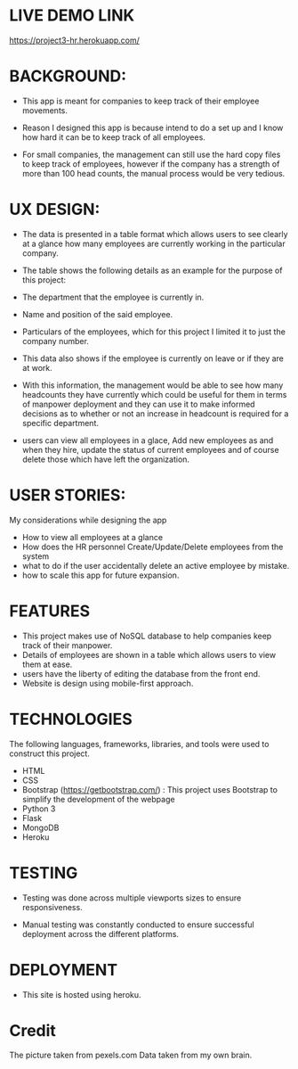 LIVE DEMO LINK
==============
https://project3-hr.herokuapp.com/


BACKGROUND:
==========
* This app is meant for companies to keep track of their employee movements.

* Reason I designed this app is because intend to do a set up and I know how hard it can be to keep track of all employees.

* For small companies, the management can still use the hard copy files to keep track of employees, however if the company has a strength of more than 100 head counts, the manual process would be very tedious.
 



UX DESIGN:
==========
* The data is presented in a table format which allows users to see clearly at a glance how many employees are currently working in the particular company.  

* The table shows the following details as an example for the purpose of this project:

* The department that the employee is currently in. 

* Name and position of the said employee.

* Particulars of the employees, which for this project I limited it to just the company number. 

* This data also shows if the employee is currently on leave or if they are at work. 

* With this information, the management would be able to see how many headcounts they have currently which could be useful for them in terms of manpower deployment and they can use it to make informed decisions as to whether or not an increase in headcount is required for a specific department. 

* users can view all employees in a glace, Add new employees as and when they hire, update the status of current employees and of course delete those which have left the organization. 

USER STORIES:
============
My considerations while designing the app
* How to view all employees at a glance
* How does the HR personnel Create/Update/Delete employees from the system 
* what to do if the user accidentally delete an active employee by mistake. 
* how to scale this app for future expansion. 



FEATURES 
========
* This project makes use of NoSQL database to help companies keep track of their manpower.
* Details of employees are shown in a table which allows users to view them at ease. 
* users have the liberty of editing the database from the front end.
* Website is design using mobile-first approach.



TECHNOLOGIES 
=============
The following languages, frameworks, libraries, and tools were used to construct this project. 
* HTML
* CSS
* Bootstrap (https://getbootstrap.com/) : This project uses Bootstrap to simplify the development of the webpage
* Python 3 
* Flask
* MongoDB
* Heroku



TESTING
=======
* Testing was done across multiple viewports sizes to ensure responsiveness. 

* Manual testing was constantly conducted to ensure successful deployment across the different platforms.

 

DEPLOYMENT
==========
* This site is hosted using heroku.


Credit
======
The picture taken from pexels.com
Data taken from my own brain. 